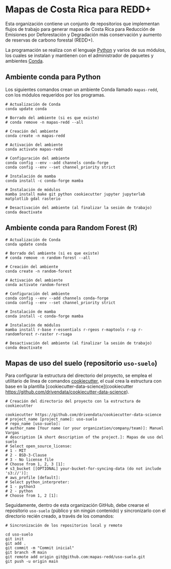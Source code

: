 # Mapas de Costa Rica para REDD+
Esta organización contiene un conjunto de repositorios que implementan flujos de trabajo para generar mapas de Costa Rica para Reducción de Emisiones por Deforestación y Degradación más conservación y aumento de reservas de carbono forestal (REDD+).

La programación se realiza con el lenguaje [Python](https://www.python.org/) y varios de sus módulos, los cuales se instalan y mantienen con el administrador de paquetes y ambientes [Conda](https://docs.conda.io/).

## Ambiente conda para Python
Los siguientes comandos crean un ambiente Conda llamado `mapas-redd`, con los módulos requeridos por los programas.

```shell
# Actualización de Conda
conda update conda

# Borrado del ambiente (si es que existe)
# conda remove -n mapas-redd --all

# Creación del ambiente
conda create -n mapas-redd

# Activación del ambiente
conda activate mapas-redd

# Configuración del ambiente
conda config --env --add channels conda-forge
conda config --env --set channel_priority strict

# Instalación de mamba
conda install -c conda-forge mamba

# Instalación de módulos
mamba install make git python cookiecutter jupyter jupyterlab matplotlib gdal rasterio

# Desactivación del ambiente (al finalizar la sesión de trabajo)
conda deactivate
```

## Ambiente conda para Random Forest (R)

```shell
# Actualización de Conda
conda update conda

# Borrado del ambiente (si es que existe)
# conda remove -n random-forest --all

# Creación del ambiente
conda create -n random-forest

# Activación del ambiente
conda activate random-forest

# Configuración del ambiente
conda config --env --add channels conda-forge
conda config --env --set channel_priority strict

# Instalación de mamba
conda install -c conda-forge mamba

# Instalación de módulos
mamba install r-base r-essentials r-rgeos r-maptools r-sp r-randomforest r-raster r-rsaga

# Desactivación del ambiente (al finalizar la sesión de trabajo)
conda deactivate
```

## Mapas de uso del suelo (repositorio `uso-suelo`)
Para configurar la estructura del directorio del proyecto, se emplea el utilitario de línea de comandos [cookiecutter](https://pypi.org/project/cookiecutter/), el cual crea la estructura con base en la plantilla [cookiecutter-data-science](cookiecutter https://github.com/drivendata/cookiecutter-data-science).

```shell
# Creación del directorio del proyecto con la estructura de cookiecutter

cookiecutter https://github.com/drivendata/cookiecutter-data-science
# project_name [project_name]: uso-suelo
# repo_name [uso-suelo]: 
# author_name [Your name (or your organization/company/team)]: Manuel Vargas
# description [A short description of the project.]: Mapas de uso del suelo
# Select open_source_license:
# 1 - MIT
# 2 - BSD-3-Clause
# 3 - No license file
# Choose from 1, 2, 3 [1]: 
# s3_bucket [[OPTIONAL] your-bucket-for-syncing-data (do not include 's3://')]: 
# aws_profile [default]: 
# Select python_interpreter:
# 1 - python3
# 2 - python
# Choose from 1, 2 [1]: 
```

Seguidamente, dentro de esta organización GitHub, debe crearse el repositorio `uso-suelo` (público y sin ningún contenido) y sincronizarlo con el directorio recién creado, a través de los comandos:

```shell
# Sincronización de los repositorios local y remoto

cd uso-suelo
git init
git add .
git commit -m "Commit inicial"
git branch -M main
git remote add origin git@github.com:mapas-redd/uso-suelo.git
git push -u origin main
```
